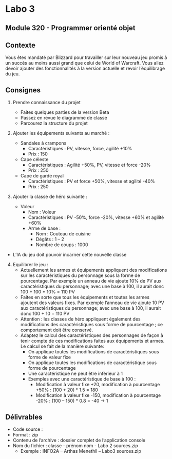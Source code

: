 # Labo 3

## Module 320 - Programmer orienté objet

## Contexte

Vous êtes mandaté par Blizzard
pour travailler sur leur nouveau jeu
promis à un succès au moins aussi
grand que celui de World of
Warcraft. Vous allez devoir ajouter
des fonctionnalités à la version
actuelle et revoir l’équilibrage du
jeu.

## Consignes

1. Prendre connaissance du projet
   - Faites quelques parties de la version Beta
   - Passez en revue le diagramme de classe
   - Parcourez la structure du projet

2. Ajouter les équipements suivants au marché :
   - Sandales à crampons
     - Caractéristiques : PV, vitesse, force, agilité +10%
     - Prix : 150
   - Cape céleste
     - Caractéristiques : Agilité +50%, PV, vitesse et force -20%
     - Prix : 250
   - Cape de garde royal
     - Caractéristiques : PV et force +50%, vitesse et agilité -40%
     - Prix : 250

3. Ajouter la classe de héro suivante :
   - Voleur
     - Nom : Voleur
     - Caractéristiques : PV -50%, force -20%, vitesse +60% et agilité +60%
     - Arme de base :
       - Nom : Couteau de cuisine
       - Dégâts : 1 – 2
       - Nombre de coups : 1000

- L’IA du jeu doit pouvoir incarner cette nouvelle classe

4. Equilibrer le jeu :
   - Actuellement les armes et équipements appliquent des modifications sur les caractéristiques du
   personnage sous la forme de pourcentage. Par exemple un anneau de vie ajoute 10% de PV aux
   caractéristiques du personnage; avec une base à 100, il aurait donc 100 + 100 * 10% = 110 PV
   - Faites en sorte que tous les équipements et toutes les armes ajoutent des valeurs fixes. Par
   exemple l’anneau de vie ajoute 10 PV aux caractéristiques du personnage; avec une base à 100, il
   aurait donc 100 + 10 = 110 PV
   - Attention : les classes de héro appliquent également des modifications des caractéristiques sous
   forme de pourcentage ; ce comportement doit être conservé.
   - Adaptez le calcul des caractéristiques des personnages de façon à tenir compte de ces
   modifications faites aux équipements et armes. Le calcul se fait de la manière suivante:
     - On applique toutes les modifications de caractéristiques sous forme de valeur fixe
     - On applique toutes les modifications de caractéristique sous forme de pourcentage
     - Une caractéristique ne peut être inférieur à 1
     - Exemples avec une caractéristique de base à 100 :
       - Modification à valeur fixe +20, modification à pourcentage +50% : (100 + 20) * 1.5 = 180
       - Modification à valeur fixe -150, modification à pourcentage -20% : (100 – 150) * 0.8 = -40 → 1

## Délivrables

-  Code source :
  -  Format : zip
  - Contenu de l’archive : dossier complet de l’application console
  - Nom du fichier : classe - prénom nom - Labo 2 sources.zip
    - Exemple : INFO2A – Arthas Menethil – Labo3 sources.zip